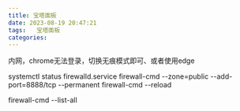 ```yaml
---
title: 宝塔面板
date: 2023-08-19 20:47:21
tags:	宝塔面板
categories:	
---
```

内网，chrome无法登录，切换无痕模式即可、或者使用edge


 systemctl status firewalld.service
firewall-cmd --zone=public --add-port=8888/tcp --permanent
firewall-cmd --reload

firewall-cmd --list-all